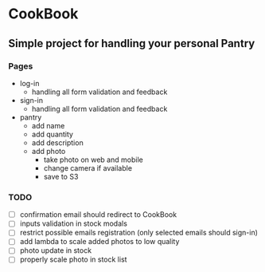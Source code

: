 # CookBook
## Simple project for handling your personal Pantry

### Pages
- log-in
  - handling all form validation and feedback
- sign-in
  - handling all form validation and feedback
- pantry
  - add name
  - add quantity 
  - add description
  - add photo 
    - take photo on web and mobile
    - change camera if available
    - save to S3
    

### TODO
- [ ] confirmation email should redirect to CookBook
- [ ] inputs validation in stock modals
- [ ] restrict possible emails registration (only selected emails should sign-in)
- [ ] add lambda to scale added photos to low quality
- [ ] photo update in stock
- [ ] properly scale photo in stock list
